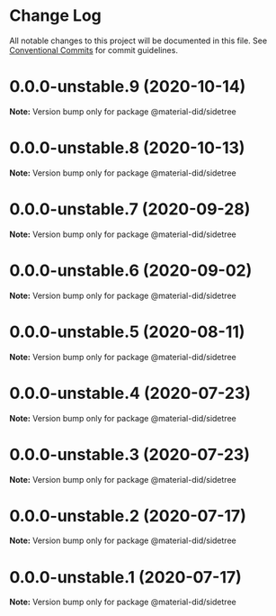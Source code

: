 # Change Log

All notable changes to this project will be documented in this file.
See [Conventional Commits](https://conventionalcommits.org) for commit guidelines.

# 0.0.0-unstable.9 (2020-10-14)

**Note:** Version bump only for package @material-did/sidetree





# 0.0.0-unstable.8 (2020-10-13)

**Note:** Version bump only for package @material-did/sidetree





# 0.0.0-unstable.7 (2020-09-28)

**Note:** Version bump only for package @material-did/sidetree





# 0.0.0-unstable.6 (2020-09-02)

**Note:** Version bump only for package @material-did/sidetree





# 0.0.0-unstable.5 (2020-08-11)

**Note:** Version bump only for package @material-did/sidetree





# 0.0.0-unstable.4 (2020-07-23)

**Note:** Version bump only for package @material-did/sidetree





# 0.0.0-unstable.3 (2020-07-23)

**Note:** Version bump only for package @material-did/sidetree





# 0.0.0-unstable.2 (2020-07-17)

**Note:** Version bump only for package @material-did/sidetree





# 0.0.0-unstable.1 (2020-07-17)

**Note:** Version bump only for package @material-did/sidetree
